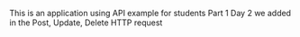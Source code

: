This is an application using API example for students Part 1
Day 2 we added in the Post, Update, Delete HTTP request 
